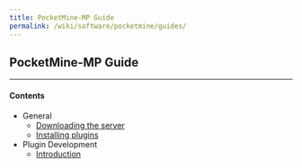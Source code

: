```yaml
---
title: PocketMine-MP Guide
permalink: /wiki/software/pocketmine/guides/
---
```

## PocketMine-MP Guide
---
#### Contents
* General
  * [Downloading the server](downloading-the-server/)
  * [Installing plugins](installing-plugins/)
* Plugin Development
  * [Introduction](plugin-dev/)

